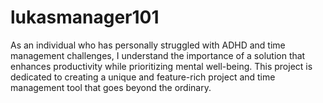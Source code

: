 # lukasmanager101
As an individual who has personally struggled with ADHD and time management challenges, I understand the importance of a solution that enhances productivity while prioritizing mental well-being. This project is dedicated to creating a unique and feature-rich project and time management tool that goes beyond the ordinary.
